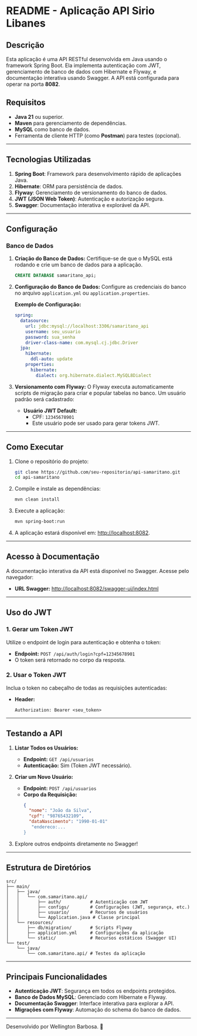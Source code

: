 # **README - Aplicação API Sirio Libanes**

## **Descrição**
Esta aplicação é uma API RESTful desenvolvida em Java usando o framework Spring Boot. Ela implementa autenticação com JWT, gerenciamento de banco de dados com Hibernate e Flyway, e documentação interativa usando Swagger. A API está configurada para operar na porta **8082**.

## **Requisitos**
- **Java 21** ou superior.
- **Maven** para gerenciamento de dependências.
- **MySQL** como banco de dados.
- Ferramenta de cliente HTTP (como **Postman**) para testes (opcional).

---

## **Tecnologias Utilizadas**
1. **Spring Boot**: Framework para desenvolvimento rápido de aplicações Java.
2. **Hibernate**: ORM para persistência de dados.
3. **Flyway**: Gerenciamento de versionamento do banco de dados.
4. **JWT (JSON Web Token)**: Autenticação e autorização segura.
5. **Swagger**: Documentação interativa e explorável da API.

---

## **Configuração**

### **Banco de Dados**
1. **Criação do Banco de Dados:**
   Certifique-se de que o MySQL está rodando e crie um banco de dados para a aplicação.
   ```sql
   CREATE DATABASE samaritano_api;
   ```

2. **Configuração do Banco de Dados:**
   Configure as credenciais do banco no arquivo `application.yml` ou `application.properties`.

   **Exemplo de Configuração:**
   ```yaml
   spring:
     datasource:
       url: jdbc:mysql://localhost:3306/samaritano_api
       username: seu_usuario
       password: sua_senha
       driver-class-name: com.mysql.cj.jdbc.Driver
     jpa:
       hibernate:
         ddl-auto: update
       properties:
         hibernate:
           dialect: org.hibernate.dialect.MySQL8Dialect
   ```

3. **Versionamento com Flyway:**
   O Flyway executa automaticamente scripts de migração para criar e popular tabelas no banco. Um usuário padrão será cadastrado:
   - **Usuário JWT Default:**
     - CPF: `12345678901`
     - Este usuário pode ser usado para gerar tokens JWT.

---

## **Como Executar**

1. Clone o repositório do projeto:
   ```bash
   git clone https://github.com/seu-repositorio/api-samaritano.git
   cd api-samaritano
   ```

2. Compile e instale as dependências:
   ```bash
   mvn clean install
   ```

3. Execute a aplicação:
   ```bash
   mvn spring-boot:run
   ```

4. A aplicação estará disponível em: [http://localhost:8082](http://localhost:8082).

---

## **Acesso à Documentação**

A documentação interativa da API está disponível no Swagger. Acesse pelo navegador:
- **URL Swagger:** [http://localhost:8082/swagger-ui/index.html](http://localhost:8082/swagger-ui/index.html)

---

## **Uso do JWT**

### **1. Gerar um Token JWT**
Utilize o endpoint de login para autenticação e obtenha o token:
- **Endpoint:** `POST /api/auth/login?cpf=12345678901`
- O token será retornado no corpo da resposta.

### **2. Usar o Token JWT**
Inclua o token no cabeçalho de todas as requisições autenticadas:
- **Header:**
  ```http
  Authorization: Bearer <seu_token>
  ```

---

## **Testando a API**

1. **Listar Todos os Usuários:**
   - **Endpoint:** `GET /api/usuarios`
   - **Autenticação:** Sim (Token JWT necessário).

2. **Criar um Novo Usuário:**
   - **Endpoint:** `POST /api/usuarios`
   - **Corpo da Requisição:**
     ```json
     {
       "nome": "João da Silva",
       "cpf": "98765432109",
       "dataNascimento": "1990-01-01"
        "endereco:...
     }
     ```

3. Explore outros endpoints diretamente no Swagger!

---

## **Estrutura de Diretórios**

```
src/
├── main/
│   ├── java/
│   │   └── com.samaritano.api/
│   │       ├── auth/           # Autenticação com JWT
│   │       ├── configs/        # Configurações (JWT, segurança, etc.)
│   │       ├── usuario/        # Recursos de usuários
│   │       └── Application.java # Classe principal
│   └── resources/
│       ├── db/migration/       # Scripts Flyway
│       ├── application.yml     # Configurações da aplicação
│       └── static/             # Recursos estáticos (Swagger UI)
└── test/
    └── java/
        └── com.samaritano.api/ # Testes da aplicação
```

---

## **Principais Funcionalidades**

- **Autenticação JWT**: Segurança em todos os endpoints protegidos.
- **Banco de Dados MySQL**: Gerenciado com Hibernate e Flyway.
- **Documentação Swagger**: Interface interativa para explorar a API.
- **Migrações com Flyway**: Automação do schema do banco de dados.

---

Desenvolvido por Wellington Barbosa. 🚀
